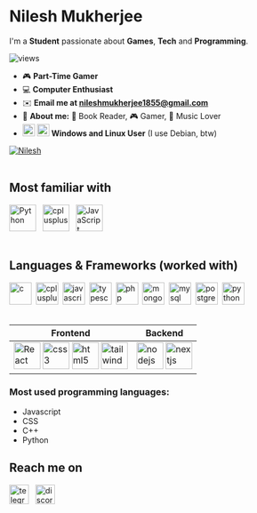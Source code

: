 # **Nilesh Mukherjee**

I'm a **Student** passionate about **Games**, **Tech** and **Programming**.

<p align="left"> <img src="https://komarev.com/ghpvc/?username=itsNileshHere&style=for-the-badge&color=blueviolet" alt="views"/> </p>

- 🎮 **Part-Time Gamer**
- 💻 **Computer Enthusiast**
- ✉️ **Email me at nileshmukherjee1855@gmail.com**
- 👦 **About me:** 📖 Book Reader, 🎮 Gamer, 🎵 Music Lover
- <img src="https://api.iconify.design/devicon:windows11-wordmark.svg" alt="Windows" width=22 height=22> <img src="https://api.iconify.design/logos:linux-tux.svg" alt="Linux" width=22 height=22> **Windows and Linux User** (I use Debian, btw)

[![Nilesh](https://github-readme-stats-sigma-five.vercel.app/api?username=itsNileshHere&show_icons=true&theme=radical&include_all_commits=true`)](https://github.com/itsNileshHere)
<br>
<br>

## Most familiar with

<span>
 <a href="https://www.python.org" target="_blank" rel="noreferrer"> <img src="https://api.iconify.design/logos:python.svg" alt="Python" width=48 height=48></a>
 &nbsp
  <a href="https://www.w3schools.com/cpp/" target="_blank" rel="noreferrer"><img src="https://api.iconify.design/logos:c-plusplus.svg" alt="cplusplus" width=48 height=48></a>
  &nbsp
  <a href="https://developer.mozilla.org/en-US/docs/Web/JavaScript" target="_blank" rel="noreferrer"><img src="https://api.iconify.design/logos:javascript.svg" alt="JavaScript" width=48 height=48></a>
</span>
<br>
<br>

## Languages & Frameworks (worked with)

<span>
 <a href="https://www.cprogramming.com/" target="_blank" rel="noreferrer"> <img src="https://api.iconify.design/logos:c.svg" alt="c" width="40" height="40"></a>&nbsp
 <a href="https://www.w3schools.com/cpp/" target="_blank" rel="noreferrer"> <img src="https://api.iconify.design/logos:c-plusplus.svg" alt="cplusplus" width="40" height="40"></a>&nbsp
 <a href="https://developer.mozilla.org/en-US/docs/Web/JavaScript" target="_blank" rel="noreferrer"> <img src="https://api.iconify.design/logos:javascript.svg" alt="javascript" width="40" height="40"></a>&nbsp
 <a href="https://www.typescriptlang.org/" target="_blank" rel="noreferrer"> <img src="https://api.iconify.design/devicon:typescript.svg" alt="typescript" width="40" height="40"></a>&nbsp
 <a href="https://www.php.net" target="_blank" rel="noreferrer"> <img src="https://api.iconify.design/logos:php.svg" alt="php" width="40" height="40"></a>&nbsp
 <a href="https://www.mongodb.com/" target="_blank" rel="noreferrer"> <img src="https://api.iconify.design/logos:mongodb-icon.svg" alt="mongodb" width="40" height="40"></a>&nbsp
 <a href="https://www.mysql.com/" target="_blank" rel="noreferrer"> <img src="https://api.iconify.design/logos:mysql.svg" alt="mysql" width="40" height="40"></a>&nbsp
 <a href="https://www.postgresql.org" target="_blank" rel="noreferrer"> <img src="https://api.iconify.design/logos:postgresql.svg" alt="postgresql" width="40" height="40"></a>&nbsp
 <a href="https://www.python.org" target="_blank" rel="noreferrer"> <img src="https://api.iconify.design/logos:python.svg" alt="python" width="40" height="40"></a>&nbsp
</span>

<br>
<br>

| **Frontend** | **Backend** |
| - | - |
<a href="https://reactjs.org/" target="_blank" rel="noreferrer"> <img src="https://api.iconify.design/logos:react.svg" alt="React" width=48 height=48></a> <a href="https://www.w3schools.com/css/" target="_blank" rel="noreferrer"> <img src="https://api.iconify.design/logos:css-3.svg" alt="css3" width="48" height="48"></a> <a href="https://www.w3.org/html/" target="_blank" rel="noreferrer"> <img src="https://api.iconify.design/logos:html-5.svg" alt="html5" width="48" height="48"></a> <a href="https://tailwindcss.com/" target="_blank" rel="noreferrer"> <img src="https://api.iconify.design/logos:tailwindcss-icon.svg" alt="tailwind" width="48" height="48"></a> | <a href="https://nodejs.org" target="_blank" rel="noreferrer"> <img src="https://api.iconify.design/logos:nodejs-icon.svg" alt="nodejs" width=48 height=48></a> <a href="https://nextjs.org/" target="_blank" rel="noreferrer"><img src="https://api.iconify.design/logos:nextjs-icon.svg" alt="nextjs" width=48 height=48></a> |

### Most used programming languages:

- Javascript
- CSS
- C++
- Python
  <br>

## Reach me on

<span>  
<a href="https://t.me/DsntMtter" target="_blank" rel="noreferrer"><img src="https://api.iconify.design/logos:telegram.svg" alt="telegram" width=35 height=35></a>
&nbsp
<a href="https://discordapp.com/channels/@me/𝐏𝐑𝐎𝐅𝐄𝐒𝐒𝐎𝐑#3896" target="_blank" rel="noreferrer"><img src="https://api.iconify.design/skill-icons:discord.svg" alt="discord" width=35 height=35></a>  
</span>
